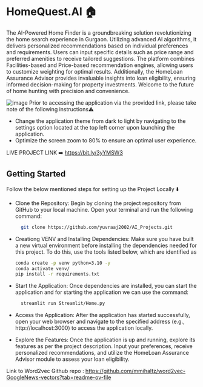 # HomeQuest.AI 🏠
The AI-Powered Home Finder is a groundbreaking solution revolutionizing the home search experience in Gurgaon. Utilizing advanced AI algorithms, it delivers personalized recommendations based on individual preferences and requirements. Users can input specific details such as price range and preferred amenities to receive tailored suggestions. The platform combines Facilities-based and Price-based recommendation engines, allowing users to customize weighting for optimal results. Additionally, the HomeLoan Assurance Advisor provides invaluable insights into loan eligibility, ensuring informed decision-making for property investments. Welcome to the future of home hunting with precision and convenience.

![image](https://github.com/yuvraaj2002/FindHome.AI/assets/123289647/fe420edf-0c4e-404f-aa8c-528b07d90697)
Prior to accessing the application via the provided link, please take note of the following instructions⚠️
- Change the application theme from dark to light by navigating to the settings option located at the top left corner upon launching the application.
- Optimize the screen zoom to 80% to ensure an optimal user experience.

LIVE PROJECT LINK ➡️ https://bit.ly/3yYMSW3

## Getting Started
Follow the below mentioned steps for setting up the Project Locally ⬇️

- Clone the Repository: Begin by cloning the project repository from GitHub to your local machine. Open your terminal and run the following command:
  ```bash
    git clone https://github.com/yuvraaj2002/AI_Projects.git

- Creationg VENV and Installing Dependencies: Make sure you have built a new virtual environment before installing the dependencies needed for this project. To do this, use the tools listed below, which are identified as
    ```bash
    conda create -p venv python=3.10 -y
    conda activate venv/
    pip install -r requirements.txt

- Start the Application: Once dependencies are installed, you can start the application and for starting the application we can use the command:
  ```bash
    streamlit run Streamlit/Home.py

- Access the Application: After the application has started successfully, open your web browser and navigate to the specified address (e.g., http://localhost:3000) to access the application locally.

- Explore the Features: Once the application is up and running, explore its features as per the project description. Input your preferences, receive personalized recommendations, and utilize the HomeLoan Assurance Advisor module to assess your loan eligibility.


Link to Word2vec Github repo : https://github.com/mmihaltz/word2vec-GoogleNews-vectors?tab=readme-ov-file


